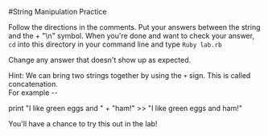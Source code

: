 #String Manipulation Practice

Follow the directions in the comments. Put your answers between the string and the + "\n" symbol.
When you're done and want to check your answer, `cd` into this directory in your command line and type `Ruby lab.rb`    

Change any answer that doesn't show up as expected.   

Hint: We can bring two strings together by using the `+` sign.
This is called concatenation.     
For example --

  print "I like green eggs and " + "ham!"
    >> "I like green eggs and ham!"

You'll have a chance to try this out in the lab!
